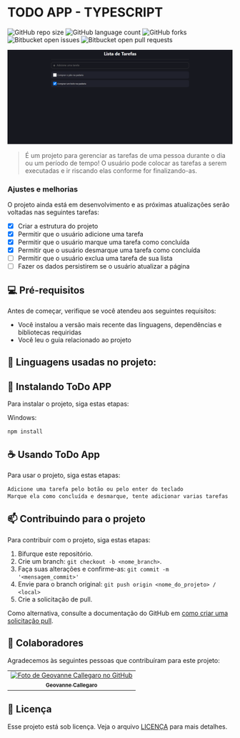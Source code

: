 # TODO APP - TYPESCRIPT

<!---Esses são exemplos. Veja https://shields.io para outras pessoas ou para personalizar este conjunto de escudos. Você pode querer incluir dependências, status do projeto e informações de licença aqui--->

![GitHub repo size](https://img.shields.io/github/repo-size/geovannecallegaro/todo-app?style=for-the-badge)
![GitHub language count](https://img.shields.io/github/languages/count/geovannecallegaro/todo-app?style=for-the-badge)
![GitHub forks](https://img.shields.io/github/forks/geovannecallegaro/todo-app?style=for-the-badge)
![Bitbucket open issues](https://img.shields.io/bitbucket/issues/geovannecallegaro/todo-app?style=for-the-badge)
![Bitbucket open pull requests](https://img.shields.io/bitbucket/pr-raw/geovannecallegaro/todo-app?style=for-the-badge)

<img src="todo-app.png" alt="Imagem do Projeto">

> É um projeto para gerenciar as tarefas de uma pessoa durante o dia ou um período de tempo! O usuário pode colocar as tarefas a serem executadas e ir riscando elas conforme for finalizando-as. 

### Ajustes e melhorias

O projeto ainda está em desenvolvimento e as próximas atualizações serão voltadas nas seguintes tarefas:

- [x] Criar a estrutura do projeto
- [x] Permitir que o usuário adicione uma tarefa
- [x] Permitir que o usuário marque uma tarefa como concluída
- [x] Permitir que o usuário desmarque uma tarefa como concluída
- [ ] Permitir que o usuário exclua uma tarefa de sua lista
- [ ] Fazer os dados persistirem se o usuário atualizar a página

## 💻 Pré-requisitos

Antes de começar, verifique se você atendeu aos seguintes requisitos:
<!---Estes são apenas requisitos de exemplo. Adicionar, duplicar ou remover conforme necessário--->
* Você instalou a versão mais recente das linguagens, dependências e bibliotecas requiridas
* Você leu o guia relacionado ao projeto

## 🔧 Linguagens usadas no projeto: 

<p><a href="https://img.shields.io/badge/HTML-239120?style=for-the-badge&logo=html5&logoColor=white"></a></p>

## 🚀 Instalando ToDo APP

Para instalar o projeto, siga estas etapas:

Windows:
```
npm install
```

## ☕ Usando ToDo App

Para usar o projeto, siga estas etapas:

```
Adicione uma tarefa pelo botão ou pelo enter do teclado
Marque ela como concluída e desmarque, tente adicionar varias tarefas
```


## 📫 Contribuindo para o projeto
<!---Se o seu README for longo ou se você tiver algum processo ou etapas específicas que deseja que os contribuidores sigam, considere a criação de um arquivo CONTRIBUTING.md separado--->
Para contribuir com o projeto, siga estas etapas:

1. Bifurque este repositório.
2. Crie um branch: `git checkout -b <nome_branch>`.
3. Faça suas alterações e confirme-as: `git commit -m '<mensagem_commit>'`
4. Envie para o branch original: `git push origin <nome_do_projeto> / <local>`
5. Crie a solicitação de pull.

Como alternativa, consulte a documentação do GitHub em [como criar uma solicitação pull](https://help.github.com/en/github/collaborating-with-issues-and-pull-requests/creating-a-pull-request).

## 🤝 Colaboradores

Agradecemos às seguintes pessoas que contribuíram para este projeto:

<table>
  <tr>
    <td align="center">
      <a href="#">
        <img src="https://avatars.githubusercontent.com/u/89392932" width="100px;" alt="Foto de Geovanne Callegaro no GitHub"/><br>
        <sub>
          <b>Geovanne Callegaro</b>
        </sub>
      </a>
    </td>
  </tr>
</table>

## 📝 Licença

Esse projeto está sob licença. Veja o arquivo [LICENÇA](LICENSE.md) para mais detalhes.
